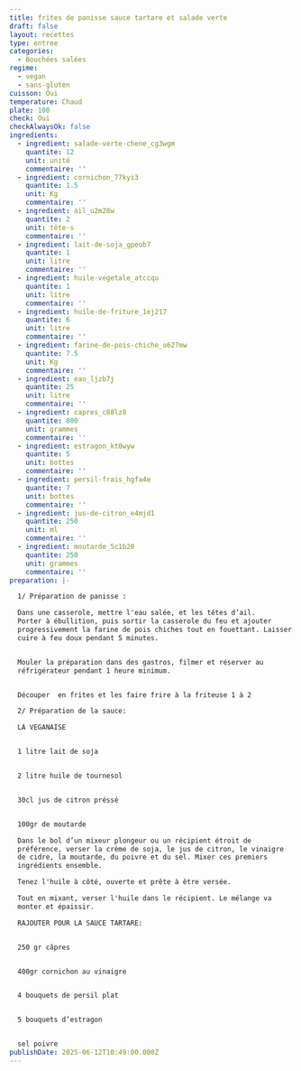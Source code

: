 ```yaml
---
title: frites de panisse sauce tartare et salade verte
draft: false
layout: recettes
type: entree
categories:
  - Bouchées salées
regime:
  - vegan
  - sans-gluten
cuisson: Oui
temperature: Chaud
plate: 100
check: Oui
checkAlwaysOk: false
ingredients:
  - ingredient: salade-verte-chene_cg3wgm
    quantite: 12
    unit: unité
    commentaire: ''
  - ingredient: cornichon_77kyi3
    quantite: 1.5
    unit: Kg
    commentaire: ''
  - ingredient: ail_u2m28w
    quantite: 2
    unit: tête·s
    commentaire: ''
  - ingredient: lait-de-soja_gpeob7
    quantite: 1
    unit: litre
    commentaire: ''
  - ingredient: huile-vegetale_atccqu
    quantite: 1
    unit: litre
    commentaire: ''
  - ingredient: huile-de-friture_1ej217
    quantite: 6
    unit: litre
    commentaire: ''
  - ingredient: farine-de-pois-chiche_o627mw
    quantite: 7.5
    unit: Kg
    commentaire: ''
  - ingredient: eau_ljzb7j
    quantite: 25
    unit: litre
    commentaire: ''
  - ingredient: capres_c88lz8
    quantite: 800
    unit: grammes
    commentaire: ''
  - ingredient: estragon_kt0wyw
    quantite: 5
    unit: bottes
    commentaire: ''
  - ingredient: persil-frais_hgfa4e
    quantite: 7
    unit: bottes
    commentaire: ''
  - ingredient: jus-de-citron_e4mjd1
    quantite: 250
    unit: ml
    commentaire: ''
  - ingredient: moutarde_5c1b20
    quantite: 250
    unit: grammes
    commentaire: ''
preparation: |-

  1/ Préparation de panisse :

  Dans une casserole, mettre l'eau salée, et les têtes d’ail.
  Porter à ébullition, puis sortir la casserole du feu et ajouter
  progressivement la farine de pois chiches tout en fouettant. Laisser
  cuire à feu doux pendant 5 minutes.


  Mouler la préparation dans des gastros, filmer et réserver au
  réfrigérateur pendant 1 heure minimum.


  Découper  en frites et les faire frire à la friteuse 1 à 2

  2/ Préparation de la sauce:

  LA VEGANAISE


  1 litre lait de soja


  2 litre huile de tournesol


  30cl jus de citron préssé


  100gr de moutarde

  Dans le bol d’un mixeur plongeur ou un récipient étroit de
  préférence, verser la crème de soja, le jus de citron, le vinaigre
  de cidre, la moutarde, du poivre et du sel. Mixer ces premiers
  ingrédients ensemble.

  Tenez l'huile à côté, ouverte et prête à être versée.

  Tout en mixant, verser l'huile dans le récipient. Le mélange va
  monter et épaissir.

  RAJOUTER POUR LA SAUCE TARTARE:


  250 gr câpres


  400gr cornichon au vinaigre


  4 bouquets de persil plat


  5 bouquets d’estragon


  sel poivre
publishDate: 2025-06-12T10:49:00.000Z
---
```

